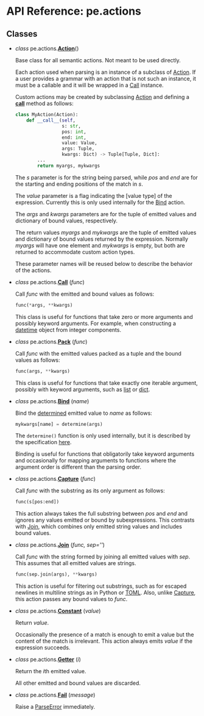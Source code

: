 
# API Reference: pe.actions

## Classes

* *class* pe.actions.**<a id="Action" href="#Action">Action</a>**()

  Base class for all semantic actions. Not meant to be used directly.

  Each action used when parsing is an instance of a subclass of
  [Action](#Action). If a user provides a grammar with an action that
  is not such an instance, it must be a callable and it will be
  wrapped in a [Call](#Call) instance.

  Custom actions may be created by subclassing [Action](#Action) and
  defining a [__call__] method as follows:

  ```python
  class MyAction(Action):
      def __call__(self,
                   s: str,
                   pos: int,
                   end: int,
                   value: Value,
                   args: Tuple,
                   kwargs: Dict) -> Tuple[Tuple, Dict]:
          ...
          return myargs, mykwargs
  ```

  The *s* parameter is for the string being parsed, while *pos* and
  *end* are for the starting and ending positions of the match in *s*.

  The *value* parameter is a flag indicating the [value type] of the
  expression. Currently this is only used internally for the
  [Bind](#Bind) action.

  The *args* and *kwargs* parameters are for the tuple of emitted
  values and dictionary of bound values, respectively.

  The return values *myargs* and *mykwargs* are the tuple of emitted
  values and dictionary of bound values returned by the
  expression. Normally *myargs* will have one element and *mykwargs*
  is empty, but both are returned to accommodate custom action types.

  These parameter names will be reused below to describe the behavior
  of the actions.

[value-type]: ../specification.md#value-types


* *class* pe.actions.**<a id="Call" href="#Call">Call</a>**
  (*func*)

  Call *func* with the emitted and bound values as follows:

  ```python
  func(*args, **kwargs)
  ```

  This class is useful for functions that take zero or more arguments
  and possibly keyword arguments. For example, when constructing a
  [datetime] object from integer components.


* *class* pe.actions.**<a id="Pack" href="#Pack">Pack</a>**
  (*func*)

  Call *func* with the emitted values packed as a tuple and the bound
  values as follows:

  ```python
  func(args, **kwargs)
  ```

  This class is useful for functions that take exactly one iterable
  argument, possibly with keyword arguments, such as [list] or [dict].


* *class* pe.actions.**<a id="Bind" href="#Bind">Bind</a>**
  (*name*)

  Bind the [determined] emitted value to *name* as follows:

  ```python
  mykwargs[name] = determine(args)
  ```

  The `determine()` function is only used internally, but it is
  described by the specification [here][determined].

  [determined]: ../specification.md#value-determination

  Binding is useful for functions that obligatorily take keyword
  arguments and occasionally for mapping arguments to functions where
  the argument order is different than the parsing order.


* *class* pe.actions.**<a id="Capture" href="#Capture">Capture</a>**
  (*func*)

  Call *func* with the substring as its only argument as follows:

  ```python
  func(s[pos:end])
  ```

  This action always takes the full substring between *pos* and *end*
  and ignores any values emitted or bound by subexpressions. This
  contrasts with [Join](#Join), which combines only emitted string
  values and includes bound values.


* *class* pe.actions.**<a id="Join" href="#Join">Join</a>**
  (*func, sep=''*)

  Call *func* with the string formed by joining all emitted values
  with *sep*. This assumes that all emitted values are strings.

  ```python
  func(sep.join(args), **kwargs)
  ```

  This action is useful for filtering out substrings, such as for
  escaped newlines in multiline strings as in Python or [TOML]. Also,
  unlike [Capture](#Capture), this action passes any bound values to
  *func*.


* *class* pe.actions.**<a id="Constant" href="#Constant">Constant</a>**
  (*value*)

  Return *value*.

  Occasionally the presence of a match is enough to emit a value but
  the content of the match is irrelevant. This action always emits
  *value* if the expression succeeds.


* *class* pe.actions.**<a id="Getter" href="#Getter">Getter</a>**
  (*i*)

  Return the *i*th emitted value.

  All other emitted and bound values are discarded.


* *class* pe.actions.**<a id="Fail" href="#Fail">Fail</a>**
  (*message*)

  Raise a [ParseError](pe.md#ParseError) immediately.


[__call__]: https://docs.python.org/3/reference/datamodel.html#object.__call__
[list]: https://docs.python.org/3/library/stdtypes.html#dict
[dict]: https://docs.python.org/3/library/stdtypes.html#list
[datetime]: https://docs.python.org/3/library/datetime.html#datetime.datetime

[TOML]: https://github.com/toml-lang/toml

